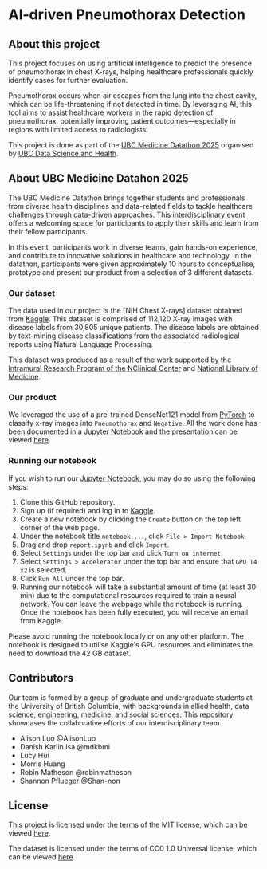 # AI-driven Pneumothorax Detection

## About this project

This project focuses on using artificial intelligence to predict the presence of pneumothorax in chest X-rays, 
helping healthcare professionals quickly identify cases for further evaluation.

Pneumothorax occurs when air escapes from the lung into the chest cavity, which can be life-threatening if not 
detected in time. By leveraging AI, this tool aims to assist healthcare workers in the rapid detection of pneumothorax,
potentially improving patient outcomes—especially in regions with limited access to radiologists.

This project is done as part of the [UBC Medicine Datathon 2025](https://datascienceandhealth.ubc.ca/events/ubc-medicine-datathon)
organised by [UBC Data Science and Health](https://datascienceandhealth.ubc.ca). 

## About UBC Medicine Datahon 2025

The UBC Medicine Datathon brings together students and professionals from diverse health disciplines and data-related 
fields to tackle healthcare challenges through data-driven approaches. This interdisciplinary event offers a welcoming space 
for participants to apply their skills and learn from their fellow participants.

In this event, participants work in diverse teams, gain hands-on experience, and contribute to innovative 
solutions in healthcare and technology. In the datathon, participants were given approximately 10 hours to conceptualise, 
prototype and present our product from a selection of 3 different datasets.

### Our dataset

The data used in our project is the [NIH Chest X-rays] dataset obtained from [Kaggle](https://www.kaggle.com/datasets/nih-chest-xrays/data).
This dataset is comprised of 112,120 X-ray images with disease labels from 30,805 unique patients. The disease labels 
are obtained by text-mining disease  classifications from the associated radiological reports using Natural Language Processing.

This dataset was produced as a result of the work supported by the [Intramural Research Program of the NClinical Center](www.clinicalcenter.nih.gov) 
and [National Library of Medicine](www.nlm.nih.gov).

### Our product

We leveraged the use of a pre-trained DenseNet121 model from [PyTorch](https://pytorch.org/vision/main/models/generated/torchvision.models.densenet121.html)
to classify x-ray images into `Pneumothorax` and `Negative`. All the work done has been documented in a [Jupyter Notebook](report.ipynb) and the presentation
can be viewed [here](presentation.pdf).

### Running our notebook

If you wish to run our [Jupyter Notebook](report.ipynb), you may do so using the following steps:

1. Clone this GitHub repository.
2. Sign up (if required) and log in to [Kaggle](https://www.kaggle.com).
3. Create a new notebook by clicking the `Create` button on the top left corner of the web page.
4. Under the notebook title `notebook....`, click `File > Import Notebook`.
5. Drag and drop `report.ipynb` and click `Import`.
6. Select `Settings` under the top bar and click `Turn on internet`.
7. Select `Settings > Accelerator` under the top bar and ensure that `GPU T4 x2` is selected.
8. Click `Run All` under the top bar.
9. Running our notebook will take a substantial amount of time (at least 30 min) due to the computational resources required to train a neural network.
You can leave the webpage while the notebook is running. Once the notebook has been fully executed, you will receive an email from Kaggle.

Please avoid running the notebook locally or on any other platform. The notebook is designed to utilise Kaggle's GPU resources and eliminates 
the need to download the 42 GB dataset.

## Contributors

Our team is formed by a group of graduate and undergraduate students at the University of British Columbia, with 
backgrounds in allied health, data science, engineering, medicine, and social sciences. This repository showcases 
the collaborative efforts of our interdisciplinary team.

- Alison Luo @AlisonLuo
- Danish Karlin Isa @mdkbmi
- Lucy Hui
- Morris Huang
- Robin Matheson @robinmatheson
- Shannon Pflueger @Shan-non

## License

This project is licensed under the terms of the MIT license, which can be viewed [here](LICENSE).

The dataset is licensed under the terms of CC0 1.0 Universal license, which can be viewed [here](https://creativecommons.org/publicdomain/zero/1.0/).
